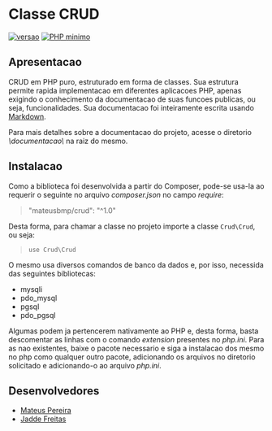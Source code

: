 # Classe CRUD

[![versao](https://img.shields.io/github/tag/mateusbmp/crud.svg?color=light&label=versao)](https://github.com/MateusBMP/CRUD) [![PHP minimo](https://img.shields.io/badge/php-%5E7.2-blue.svg)](http://www.php.net)

## Apresentacao

CRUD em PHP puro, estruturado em forma de classes. Sua estrutura permite rapida implementacao em diferentes aplicacoes PHP, apenas exigindo o conhecimento da documentacao de suas funcoes publicas, ou seja, funcionalidades. Sua documentacao foi inteiramente escrita usando [Markdown](https://markdownguide.org).

Para mais detalhes sobre a documentacao do projeto, acesse o diretorio _\\documentacao\\_ na raiz do mesmo.

## Instalacao

Como a biblioteca foi desenvolvida a partir do Composer, pode-se usa-la ao requerir o seguinte no arquivo _composer.json_ no campo _require_:

> "mateusbmp/crud": "^1.0"

Desta forma, para chamar a classe no projeto importe a classe ``Crud\Crud``, ou seja:

> ``use Crud\Crud``

O mesmo usa diversos comandos de banco da dados e, por isso, necessida das seguintes bibliotecas:

- mysqli
- pdo_mysql
- pgsql
- pdo_pgsql

Algumas podem ja pertencerem nativamente ao PHP e, desta forma, basta descomentar as linhas com o comando _extension_ presentes no _php.ini_. Para as nao existentes, baixe o pacote necessario e siga a instalacao dos mesmo no php como qualquer outro pacote, adicionando os arquivos no diretorio solicitado e adicionando-o ao arquivo _php.ini_.

## Desenvolvedores

- [Mateus Pereira](https://github.com/MateusBMP)
- [Jadde Freitas](https://github.com/Jaddefreitas)